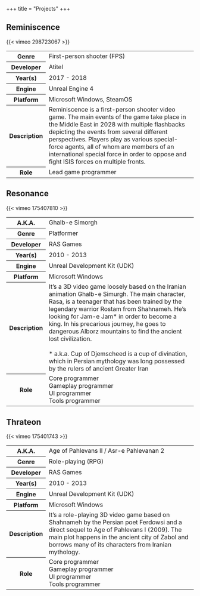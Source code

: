+++
title = "Projects"
+++

<div class="portfolio">
    <div class="project">
        <div class="title">
            <h2>Reminiscence</h2>
        </div>
        <div class="trailer">
        {{< vimeo 298723067 >}}
        </div>
        <div class="extra-info">
            <table class="table table-hover">
                <tbody>
                    <tr>
                        <th>
                            Genre
                        </th>
                        <td>
                            First-person shooter (FPS)
                        </td>
                    </tr>
                    <tr>
                        <th>
                            Developer
                        </th>
                        <td>
                            Atitel
                        </td>
                    </tr>
                    <tr>
                        <th>
                            Year(s)
                        </th>
                        <td>
                            2017 - 2018
                        </td>
                    </tr>
                    <tr>
                        <th>
                            Engine
                        </th>
                        <td>
                            Unreal Engine 4
                        </td>
                    </tr>
                    <tr>
                        <th>
                            Platform
                        </th>
                        <td>
                            Microsoft Windows, SteamOS
                        </td>
                    </tr>
                    <tr>
                        <th>
                            Description
                        </th>
                        <td>
                            Reminiscence is a first-person shooter video game. The main events of the game take place in the Middle East in 2028 with multiple flashbacks depicting the events from several different perspectives. Players play as various special-force agents, all of whom are members of an international special force in order to oppose and fight ISIS forces on multiple fronts.
                        </td>
                    </tr>
                    <tr>
                        <th>
                            Role
                        </th>
                        <td>
                            Lead game programmer
                        </td>
                    </tr>
                </tbody>
            </table>
        </div>
    </div>
    <div class="project">
        <div class="title">
            <h2>Resonance</h2>
        </div>
        <div class="trailer">
        {{< vimeo 175407810 >}}
        </div>
        <div class="extra-info">
            <table class="table table-hover">
                <tbody>
                    <tr>
                        <th>
                            A.K.A.
                        </th>
                        <td>
                            Ghalb-e Simorgh
                        </td>
                    </tr>
                    <tr>
                        <th>
                            Genre
                        </th>
                        <td>
                            Platformer
                        </td>
                    </tr>
                    <tr>
                        <th>
                            Developer
                        </th>
                        <td>
                            RAS Games
                        </td>
                    </tr>
                    <tr>
                        <th>
                            Year(s)
                        </th>
                        <td>
                            2010 - 2013
                        </td>
                    </tr>
                    <tr>
                        <th>
                            Engine
                        </th>
                        <td>
                            Unreal Development Kit (UDK)
                        </td>
                    </tr>
                    <tr>
                        <th>
                            Platform
                        </th>
                        <td>
                            Microsoft Windows
                        </td>
                    </tr>
                    <tr>
                        <th>
                            Description
                        </th>
                        <td>
                            It’s a 3D video game loosely based on the Iranian animation Ghalb-e Simurgh. The main character, Rasa, is a teenager that has been trained by the legendary warrior Rostam from Shahnameh. He’s looking for Jam-e Jam* in order to become a king. In his precarious journey, he goes to dangerous Alborz mountains to find the ancient lost civilization.
                            <br /><br />
                            * a.k.a. Cup of Djemscheed is a cup of divination, which in Persian mythology was long possessed by the rulers of ancient Greater Iran
                        </td>
                    </tr>
                    <tr>
                        <th>
                            Role
                        </th>
                        <td>
                            Core programmer<br />
                            Gameplay programmer<br />
                            UI programmer<br />
                            Tools programmer<br />
                        </td>
                    </tr>
                </tbody>
            </table>
        </div>
    </div>
    <div class="project">
        <div class="title">
            <h2>Thrateon</h2>
        </div>
        <div class="trailer">
        {{< vimeo 175401743 >}}
        </div>
        <div class="extra-info">
            <table class="table table-hover">
                <tbody>
                    <tr>
                        <th>
                            A.K.A.
                        </th>
                        <td>
                            Age of Pahlevans II / Asr-e Pahlevanan 2
                        </td>
                    </tr>
                    <tr>
                        <th>
                            Genre
                        </th>
                        <td>
                            Role-playing (RPG)
                        </td>
                    </tr>
                    <tr>
                        <th>
                            Developer
                        </th>
                        <td>
                            RAS Games
                        </td>
                    </tr>
                    <tr>
                        <th>
                            Year(s)
                        </th>
                        <td>
                            2010 - 2013
                        </td>
                    </tr>
                    <tr>
                        <th>
                            Engine
                        </th>
                        <td>
                            Unreal Development Kit (UDK)
                        </td>
                    </tr>
                    <tr>
                        <th>
                            Platform
                        </th>
                        <td>
                            Microsoft Windows
                        </td>
                    </tr>
                    <tr>
                        <th>
                            Description
                        </th>
                        <td>
                            It’s a role-playing 3D video game based on Shahnameh by the Persian poet Ferdowsi and a direct sequel to Age of Pahlevans I (2009). The main plot happens in the ancient city of Zabol and borrows many of its characters from Iranian mythology.
                        </td>
                    </tr>
                    <tr>
                        <th>
                            Role
                        </th>
                        <td>
                            Core programmer<br />
                            Gameplay programmer<br />
                            UI programmer<br />
                            Tools programmer<br />
                        </td>
                    </tr>
                </tbody>
            </table>
        </div>
    </div>
</div>
